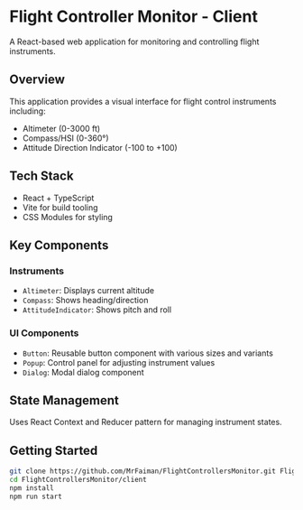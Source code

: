 # Flight Controller Monitor - Client

A React-based web application for monitoring and controlling flight instruments.

## Overview

This application provides a visual interface for flight control instruments including:
- Altimeter (0-3000 ft)
- Compass/HSI (0-360°)
- Attitude Direction Indicator (-100 to +100)

## Tech Stack
- React + TypeScript
- Vite for build tooling
- CSS Modules for styling

## Key Components

### Instruments
- `Altimeter`: Displays current altitude
- `Compass`: Shows heading/direction
- `AttitudeIndicator`: Shows pitch and roll

### UI Components
- `Button`: Reusable button component with various sizes and variants
- `Popup`: Control panel for adjusting instrument values
- `Dialog`: Modal dialog component

## State Management
Uses React Context and Reducer pattern for managing instrument states.

## Getting Started
```bash
git clone https://github.com/MrFaiman/FlightControllersMonitor.git FlightControllersMonitor
cd FlightControllersMonitor/client
npm install
npm run start
```